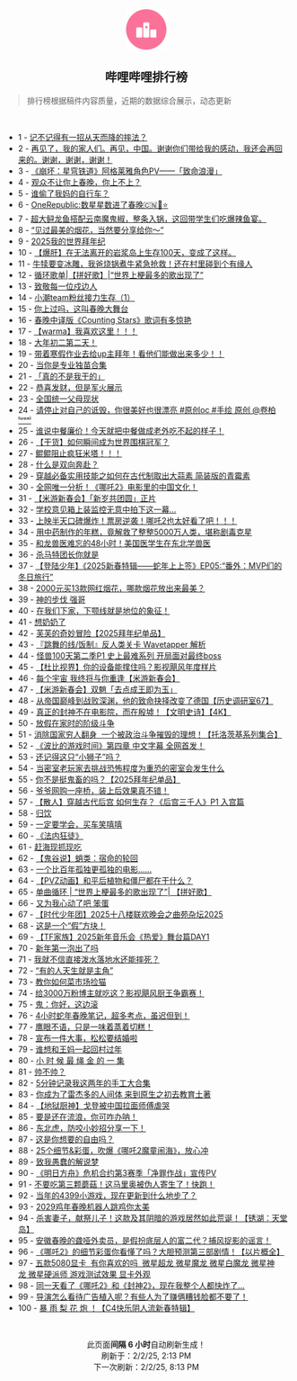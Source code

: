 <div align="center">
    <img src="./assets/icon_rank.png" alt="logo" />
    <h2>哔哩哔哩排行榜</h>
</div>

> 排行榜根据稿件内容质量，近期的数据综合展示，动态更新

<br />

<ul><li><span>1 - <a href=https://www.bilibili.com/BV1SqFDeSEzX target=_blank>记不记得有一招从天而降的摔法？</a></span></li><li><span>2 - <a href=https://www.bilibili.com/BV1icFSexE8w target=_blank>再见了，我的家人们。再见，中国。谢谢你们带给我的感动，我还会再回来的。谢谢，谢谢，谢谢！</a></span></li><li><span>3 - <a href=https://www.bilibili.com/BV1ADFNe5EAG target=_blank>《崩坏：星穹铁道》阿格莱雅角色PV——「致命浪漫」</a></span></li><li><span>4 - <a href=https://www.bilibili.com/BV1vvFaeuEoe target=_blank>观众不让你上春晚，你上不上？</a></span></li><li><span>5 - <a href=https://www.bilibili.com/BV1MTFnefEz7 target=_blank>谁偷了我妈的自行车？</a></span></li><li><span>6 - <a href=https://www.bilibili.com/BV1TxFhe4Eyz target=_blank>OneRepublic:数星星数进了春晚🇨🇳🐍⭐️</a></span></li><li><span>7 - <a href=https://www.bilibili.com/BV1Y4FZe6EGH target=_blank>超大鲟龙鱼搭配云南魔鬼椒，整条入锅，这回带学生们吃爆辣鱼宴。</a></span></li><li><span>8 - <a href=https://www.bilibili.com/BV15fFWeDEhM target=_blank>“见过最美的烟花，当然要分享给你～”</a></span></li><li><span>9 - <a href=https://www.bilibili.com/BV1fdfQYYEDd target=_blank>2025我的世界拜年纪</a></span></li><li><span>10 - <a href=https://www.bilibili.com/BV1xpFSe3E9z target=_blank>【爆肝】在无法离开的岩浆岛上生存100天，变成了这样。</a></span></li><li><span>11 - <a href=https://www.bilibili.com/BV1aSFLeREvR target=_blank>牛犊要变冰雕，我爸烧锅煮牛紧急抢救！还在村里碰到个有缘人</a></span></li><li><span>12 - <a href=https://www.bilibili.com/BV1H1fSYaEym target=_blank>循环歌单|【拼好歌】|“世界上梗最多的歌出现了”</a></span></li><li><span>13 - <a href=https://www.bilibili.com/BV1eZFGeQEyy target=_blank>致敬每一位戍边人</a></span></li><li><span>14 - <a href=https://www.bilibili.com/BV1yAwPe5ETw target=_blank>小潮team粉丝接力生存（1）</a></span></li><li><span>15 - <a href=https://www.bilibili.com/BV1hcFuePEQg target=_blank>你上过吗，这叫春晚大舞台</a></span></li><li><span>16 - <a href=https://www.bilibili.com/BV1rUF2edE8B target=_blank>春晚中译版《Counting&nbsp;Stars》歌词有多惊艳</a></span></li><li><span>17 - <a href=https://www.bilibili.com/BV1UDFRe4EeM target=_blank>【warma】我喜欢这里！！！</a></span></li><li><span>18 - <a href=https://www.bilibili.com/BV1MdFLeDEbh target=_blank>大年初二第二天！</a></span></li><li><span>19 - <a href=https://www.bilibili.com/BV1WnFpeZEDN target=_blank>带着寒假作业去给up主拜年！看他们能做出来多少！！</a></span></li><li><span>20 - <a href=https://www.bilibili.com/BV1jvF3eUEbg target=_blank>当你是专业独苗合集</a></span></li><li><span>21 - <a href=https://www.bilibili.com/BV1bGFVeGEL6 target=_blank>「真的不是我干的」</a></span></li><li><span>22 - <a href=https://www.bilibili.com/BV1ZqFse9EEM target=_blank>恭喜发财，但是军火展示</a></span></li><li><span>23 - <a href=https://www.bilibili.com/BV19YFDepEFd target=_blank>全国统一父母现状</a></span></li><li><span>24 - <a href=https://www.bilibili.com/BV1r9FUecEzi target=_blank>请停止对自己的诋毁，你很美好也很漂亮&nbsp;#原创oc&nbsp;#手绘&nbsp;原创&nbsp;@卷柏ˡᵘᵒˣⁱ</a></span></li><li><span>25 - <a href=https://www.bilibili.com/BV1FBfpYpEqQ target=_blank>谁说中餐廉价！今天就把中餐做成老外吃不起的样子！</a></span></li><li><span>26 - <a href=https://www.bilibili.com/BV14JFLeLEcT target=_blank>【干货】如何瞬间成为世界围棋冠军？</a></span></li><li><span>27 - <a href=https://www.bilibili.com/BV18kFaeeEeM target=_blank>鲲鲲阻止疯狂米塔！！！</a></span></li><li><span>28 - <a href=https://www.bilibili.com/BV1CyF2ebEQc target=_blank>什么是双向奔赴？</a></span></li><li><span>29 - <a href=https://www.bilibili.com/BV1tYfSY6Eai target=_blank>穿越必备实用技能之如何在古代制取出大蒜素&nbsp;简装版的青霉素</a></span></li><li><span>30 - <a href=https://www.bilibili.com/BV1nvFLeNErh target=_blank>全网唯一分析！《哪吒2》电影里的中国文化！</a></span></li><li><span>31 - <a href=https://www.bilibili.com/BV1AAfSYwEB5 target=_blank>【米游新春会】「新岁共团圆」正片</a></span></li><li><span>32 - <a href=https://www.bilibili.com/BV1yyFUeTEUj target=_blank>学校意见箱上装监控无意中拍下这一幕...</a></span></li><li><span>33 - <a href=https://www.bilibili.com/BV1eBFaeTEzF target=_blank>上映半天口碑爆炸！票房逆袭！哪吒2也太好看了吧！！！</a></span></li><li><span>34 - <a href=https://www.bilibili.com/BV1paFSeNEDt target=_blank>用中药制作的年糕，竟解救了整整5000万人类，堪称剧毒克星</a></span></li><li><span>35 - <a href=https://www.bilibili.com/BV16xFaeLEKi target=_blank>和龙兽医难忘的48小时！美国医学生在东北学兽医</a></span></li><li><span>36 - <a href=https://www.bilibili.com/BV1EBFSecEmB target=_blank>杀马特团长你就是</a></span></li><li><span>37 - <a href=https://www.bilibili.com/BV1M5FfeBEEk target=_blank>【登陆少年】《2025新春特辑——蛇年上上签》EP05:“番外：MVP们的冬日旅行”</a></span></li><li><span>38 - <a href=https://www.bilibili.com/BV1YrFaeNEwA target=_blank>2000元买13款网红烟花，哪款烟花放出来最美？</a></span></li><li><span>39 - <a href=https://www.bilibili.com/BV1WVFTe7Ebj target=_blank>神的步伐&nbsp;强哥</a></span></li><li><span>40 - <a href=https://www.bilibili.com/BV1FHf2YHEuU target=_blank>在我们下家，下颚线就是地位的象征！</a></span></li><li><span>41 - <a href=https://www.bilibili.com/BV1TwFje2EC4 target=_blank>想奶奶了</a></span></li><li><span>42 - <a href=https://www.bilibili.com/BV1gEfpYKEo9 target=_blank>芙芙的奇妙冒险【2025拜年纪单品】</a></span></li><li><span>43 - <a href=https://www.bilibili.com/BV1Q5FMevE9u target=_blank>『跳舞的线/饭制』反人类关卡&nbsp;Wavetapper&nbsp;解析</a></span></li><li><span>44 - <a href=https://www.bilibili.com/BV1WeFQerEtm target=_blank>怪兽100天第二季P1&nbsp;史上最难系列&nbsp;开局面对最终boss</a></span></li><li><span>45 - <a href=https://www.bilibili.com/BV1HEf2YWEvs target=_blank>【杜比视界】你的设备能撑住吗？影视飓风年度样片</a></span></li><li><span>46 - <a href=https://www.bilibili.com/BV1KcF5ezE7W target=_blank>每个宇宙&nbsp;我终将与你重逢【米游新春会】</a></span></li><li><span>47 - <a href=https://www.bilibili.com/BV1s4F7eEERK target=_blank>【米游新春会】双魈「去点成王即为玉」</a></span></li><li><span>48 - <a href=https://www.bilibili.com/BV14WFQeEEjb target=_blank>从帝国巅峰到战败深渊，他的致命抉择改变了德国【历史调研室67】</a></span></li><li><span>49 - <a href=https://www.bilibili.com/BV1iPF7ePEpN target=_blank>真正的封神不在电影院，而在殷墟！【文明史诗】【4K】</a></span></li><li><span>50 - <a href=https://www.bilibili.com/BV1H9fdYnEYW target=_blank>放假在家时的阶级斗争</a></span></li><li><span>51 - <a href=https://www.bilibili.com/BV1owFSeREoh target=_blank>消除国家穷人翻身&nbsp;&nbsp;一个被政治斗争摧毁的理想！【托洛茨基系列集合】</a></span></li><li><span>52 - <a href=https://www.bilibili.com/BV1e1FLetEte target=_blank>《波比的游戏时间》第四章&nbsp;中文字幕&nbsp;全网首发！</a></span></li><li><span>53 - <a href=https://www.bilibili.com/BV1tmFaecETN target=_blank>还记得这只“小狮子”吗？</a></span></li><li><span>54 - <a href=https://www.bilibili.com/BV1Y9w8eKEjC target=_blank>当密室老玩家去挑战恐怖程度为重恐的密室会发生什么</a></span></li><li><span>55 - <a href=https://www.bilibili.com/BV1LufpYGEb5 target=_blank>你不是挺鬼畜的吗？【2025拜年纪单品】</a></span></li><li><span>56 - <a href=https://www.bilibili.com/BV1K7FseBEAk target=_blank>爷爷网购一座桥，装上后效果真不错！</a></span></li><li><span>57 - <a href=https://www.bilibili.com/BV17zFLeaEoy target=_blank>【散人】穿越古代后宫&nbsp;如何生存？《后宫三千人》P1&nbsp;入宫篇</a></span></li><li><span>58 - <a href=https://www.bilibili.com/BV1cfFTe2ECo target=_blank>归饮</a></span></li><li><span>59 - <a href=https://www.bilibili.com/BV18vFNesE1f target=_blank>一定要学会，买车笑嘻嘻</a></span></li><li><span>60 - <a href=https://www.bilibili.com/BV1hPFVemERt target=_blank>《法内狂徒》</a></span></li><li><span>61 - <a href=https://www.bilibili.com/BV1bfFKeoEAB target=_blank>赶海现抓现吃</a></span></li><li><span>62 - <a href=https://www.bilibili.com/BV1JBFSecE2c target=_blank>【鬼谷说】蛸类：宿命的轮回</a></span></li><li><span>63 - <a href=https://www.bilibili.com/BV1L1w8erEGk target=_blank>一个比百年孤独更孤独的电影……</a></span></li><li><span>64 - <a href=https://www.bilibili.com/BV1NKfHYxEWm target=_blank>【PVZ动画】和平后植物和僵尸都在干什么？</a></span></li><li><span>65 - <a href=https://www.bilibili.com/BV1N1Fje7EC9 target=_blank>单曲循环&nbsp;|&nbsp;“世界上梗最多的歌出现了”|&nbsp;【拼好歌】</a></span></li><li><span>66 - <a href=https://www.bilibili.com/BV1BBFKe3ERP target=_blank>又为我心动了吧&nbsp;笨蛋</a></span></li><li><span>67 - <a href=https://www.bilibili.com/BV1QaF5e7EMH target=_blank>【时代少年团】2025十八楼联欢晚会之曲苑杂坛2025</a></span></li><li><span>68 - <a href=https://www.bilibili.com/BV1LWFjeaEnu target=_blank>这是一个“假”方块！</a></span></li><li><span>69 - <a href=https://www.bilibili.com/BV1Q5FMevEvg target=_blank>【TF家族】2025新年音乐会《热爱》舞台篇DAY1</a></span></li><li><span>70 - <a href=https://www.bilibili.com/BV1vYFae6ER3 target=_blank>新年第一泡出了吗</a></span></li><li><span>71 - <a href=https://www.bilibili.com/BV1nyF9ekEVE target=_blank>我就不信直接泼水落地水还能摔死？</a></span></li><li><span>72 - <a href=https://www.bilibili.com/BV1sPFjeLEv4 target=_blank>“有的人天生就是主角”</a></span></li><li><span>73 - <a href=https://www.bilibili.com/BV1nFFhe5EWg target=_blank>教你如何菜市场捡猫</a></span></li><li><span>74 - <a href=https://www.bilibili.com/BV12tFQe1EjK target=_blank>给3000万粉博主就吃这？影视飓风厨王争霸赛！</a></span></li><li><span>75 - <a href=https://www.bilibili.com/BV1ifF5efEcW target=_blank>鬼：你好，这边滚</a></span></li><li><span>76 - <a href=https://www.bilibili.com/BV1eTFLeWEEu target=_blank>4小时蛇年春晚笔记，超多考点，虽迟但到！</a></span></li><li><span>77 - <a href=https://www.bilibili.com/BV1cNfBYcESc target=_blank>鹰眼不语，只是一味着蒸着切糕！</a></span></li><li><span>78 - <a href=https://www.bilibili.com/BV1p2fJYJEjR target=_blank>宣布一件大事，松松要结婚啦</a></span></li><li><span>79 - <a href=https://www.bilibili.com/BV1eNFSeXE1L target=_blank>谁想和王妈一起回村过年</a></span></li><li><span>80 - <a href=https://www.bilibili.com/BV1THfRYWEbS target=_blank>小&nbsp;时&nbsp;候&nbsp;最&nbsp;绳&nbsp;金&nbsp;的&nbsp;一&nbsp;集</a></span></li><li><span>81 - <a href=https://www.bilibili.com/BV1P3fyYnEYC target=_blank>帅不帅？</a></span></li><li><span>82 - <a href=https://www.bilibili.com/BV1ypFLeVE23 target=_blank>5分钟记录我这两年的手工大合集</a></span></li><li><span>83 - <a href=https://www.bilibili.com/BV13iFjeWEWU target=_blank>你成为了雷杰多的人间体&nbsp;来到原生之初去教育土著</a></span></li><li><span>84 - <a href=https://www.bilibili.com/BV1z6F7ezEZk target=_blank>【地狱厨神】戈登被中国拉面师傅虐哭</a></span></li><li><span>85 - <a href=https://www.bilibili.com/BV1UvFUeVEvA target=_blank>要是还在流浪，你可咋办呐！</a></span></li><li><span>86 - <a href=https://www.bilibili.com/BV1hZFKetE4u target=_blank>东北虎，防咬小妙招分享一下！</a></span></li><li><span>87 - <a href=https://www.bilibili.com/BV16tFVewEY7 target=_blank>这是你想要的自由吗？</a></span></li><li><span>88 - <a href=https://www.bilibili.com/BV17eF3eJEN3 target=_blank>25个细节&amp;彩蛋，吹爆《哪吒2魔童闹海》，放心冲</a></span></li><li><span>89 - <a href=https://www.bilibili.com/BV1HiF7eGEcH target=_blank>致我愚蠢的解说梦</a></span></li><li><span>90 - <a href=https://www.bilibili.com/BV1znfZYDE8n target=_blank>《明日方舟》危机合约第3赛季「净罪作战」宣传PV</a></span></li><li><span>91 - <a href=https://www.bilibili.com/BV1BRF2eQEqZ target=_blank>不要吃第三颗蘑菇！这马里奥被伪人寄生了！快跑！</a></span></li><li><span>92 - <a href=https://www.bilibili.com/BV1TjFfeTETx target=_blank>当年的4399小游戏，现在更新到什么地步了？</a></span></li><li><span>93 - <a href=https://www.bilibili.com/BV1yvFgefE4p target=_blank>2029鸡年春晚机器人跳鸡你太美</a></span></li><li><span>94 - <a href=https://www.bilibili.com/BV1XpFGe1E8k target=_blank>杀害妻子，献祭儿子！这款及其阴暗的游戏居然如此荒诞！【锈湖：天堂岛】</a></span></li><li><span>95 - <a href=https://www.bilibili.com/BV1g3Ffe6EY2 target=_blank>安徽春晚的聋哑外卖员，是假扮底层人的富二代？捕风捉影的谣言！</a></span></li><li><span>96 - <a href=https://www.bilibili.com/BV1mRFoeaEuw target=_blank>《哪吒2》的细节彩蛋你看懂了吗？大胆预测第三部剧情！【以片概全】</a></span></li><li><span>97 - <a href=https://www.bilibili.com/BV1YNFLeREGx target=_blank>五款5080显卡&nbsp;&nbsp;有你喜欢的吗&nbsp;&nbsp;微星超龙&nbsp;微星魔龙&nbsp;微星白魔龙&nbsp;微星神龙&nbsp;微星硬派师&nbsp;游戏测试效果&nbsp;显卡外观</a></span></li><li><span>98 - <a href=https://www.bilibili.com/BV1owFLeoELi target=_blank>同一天看了《哪吒2》和《封神2》，现在我整个人都快炸了…</a></span></li><li><span>99 - <a href=https://www.bilibili.com/BV1HSfJY7EV1 target=_blank>导演怎么看待广告植入呢？有些人为了赚俩糟钱脸都不要了！</a></span></li><li><span>100 - <a href=https://www.bilibili.com/BV1JiFLeeEQe target=_blank>暴&nbsp;雨&nbsp;梨&nbsp;花&nbsp;炮&nbsp;！【C4快乐阴人流新春特辑】</a></span></li></ul>

<br />

<p align=center>此页面<strong>间隔 6 小时</strong>自动刷新生成！<br>刷新于：2/2/25, 2:13 PM<br>下一次刷新：2/2/25, 8:13 PM</p>
